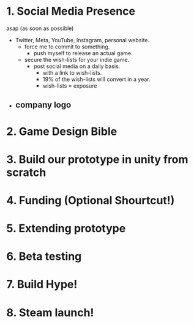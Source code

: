 # 1. Social Media Presence
asap (as soon as possible)
- Twitter, Meta, YouTube, Instagram, personal website.
	- force me to commit to something.
		- push myself to release an actual game.
	- secure the wish-lists for your indie game.
		- post social media on a daily basis.
			- with a link to wish-lists.
			- 19% of the wish-lists will convert in a year.
			- wish-lists = exposure
- company logo
	- 
# 2. Game Design Bible
# 3. Build our prototype in unity from scratch
# 4. Funding (Optional Shourtcut!)
# 5. Extending prototype
# 6. Beta testing
# 7. Build Hype!
# 8. Steam launch!
